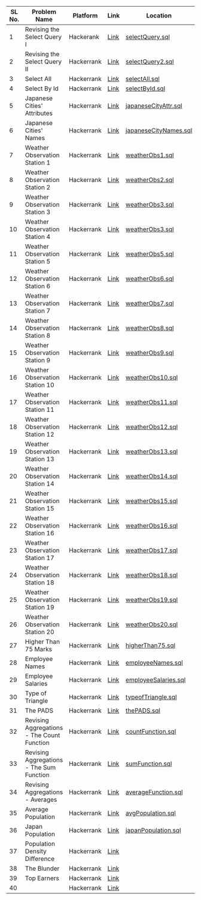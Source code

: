| SL No. | Problem Name  | Platform           | Link           | Location | Revised |
|--------------------------|--------------------------|----------------------------|-----------------------------|-----------------------------|----------|
| 1 | Revising the Select Query I | Hackerank | <a href="https://www.hackerrank.com/challenges/revising-the-select-query">Link</a> | [selectQuery.sql](selectQuery.sql) | ✅ |
| 2 | Revising the Select Query II | Hackerrank | <a href="https://www.hackerrank.com/challenges/revising-the-select-query-2">Link</a> | [selectQuery2.sql](selectQuery2.sql) | ✅ |
| 3 | Select All | Hackerrank | <a href="https://www.hackerrank.com/challenges/select-all-sql">Link</a> | [selectAll.sql](selectAll.sql) | ✅ |
| 4 | Select By Id | Hackerrank | <a href="https://www.hackerrank.com/challenges/select-by-id">Link</a> | [selectById.sql](selectById.sql) | ✅ |
| 5 | Japanese Cities' Attributes | Hackerrank | <a href="https://www.hackerrank.com/challenges/japanese-cities-attributes">Link</a> | [japaneseCityAttr.sql](japaneseCityAttr.sql) | ✅ |
| 6 | Japanese Cities' Names | Hackerrank | <a href="https://www.hackerrank.com/challenges/japanese-cities-name">Link</a> | [japaneseCityNames.sql](japaneseCityNames.sql) | ✅ |
| 7 | Weather Observation Station 1 | Hackerrank | <a href="https://www.hackerrank.com/challenges/weather-observation-station-1">Link</a> | [weatherObs1.sql](weatherObs1.sql) | ✅ |
| 8 | Weather Observation Station 2 | Hackerrank | <a href="https://www.hackerrank.com/challenges/weather-observation-station-2">Link</a> | [weatherObs2.sql](weatherObs2.sql) | ✅ |
| 9 | Weather Observation Station 3 | Hackerrank | <a href="https://www.hackerrank.com/challenges/weather-observation-station-3">Link</a> | [weatherObs3.sql](weatherObs3.sql) | ✅ |
| 10 | Weather Observation Station 4 | Hackerrank | <a href="https://www.hackerrank.com/challenges/weather-observation-station-4">Link</a> | [weatherObs3.sql](weatherObs3.sql) | ✅ |
| 11 | Weather Observation Station 5 | Hackerrank | <a href="https://www.hackerrank.com/challenges/weather-observation-station-5">Link</a> | [weatherObs5.sql](weatherObs5.sql) | ✅ |
| 12 | Weather Observation Station 6 | Hackerrank | <a href="https://www.hackerrank.com/challenges/weather-observation-station-6">Link</a> | [weatherObs6.sql](weatherObs6.sql) | ✅ |
| 13 | Weather Observation Station 7 | Hackerrank | <a href="https://www.hackerrank.com/challenges/weather-observation-station-7">Link</a> | [weatherObs7.sql](weatherObs7.sql) | ✅ |
| 14 | Weather Observation Station 8 | Hackerrank | <a href="https://www.hackerrank.com/challenges/weather-observation-station-8">Link</a> | [weatherObs8.sql](weatherObs8.sql) | ✅ |
| 15 | Weather Observation Station 9 | Hackerrank | <a href="https://www.hackerrank.com/challenges/weather-observation-station-9">Link</a> | [weatherObs9.sql](weatherObs9.sql) | ✅ |
| 16 | Weather Observation Station 10 | Hackerrank | <a href="https://www.hackerrank.com/challenges/weather-observation-station-10">Link</a> | [weatherObs10.sql](weatherObs10.sql) | ✅ |
| 17 | Weather Observation Station 11 | Hackerrank | <a href="https://www.hackerrank.com/challenges/weather-observation-station-11">Link</a> | [weatherObs11.sql](weatherObs11.sql) | ✅ |
| 18 | Weather Observation Station 12 | Hackerrank | <a href="https://www.hackerrank.com/challenges/weather-observation-station-12">Link</a> | [weatherObs12.sql](weatherObs12.sql) | ✅ |
| 19 | Weather Observation Station 13 | Hackerrank | <a href="https://www.hackerrank.com/challenges/weather-observation-station-13">Link</a> | [weatherObs13.sql](weatherObs13.sql) | ✅ |
| 20 | Weather Observation Station 14 | Hackerrank | <a href="https://www.hackerrank.com/challenges/weather-observation-station-14">Link</a> | [weatherObs14.sql](weatherObs14.sql) | ✅ |
| 21 | Weather Observation Station 15 | Hackerrank | <a href="https://www.hackerrank.com/challenges/weather-observation-station-15">Link</a> | [weatherObs15.sql](weatherObs15.sql) | ✅ |
| 22 | Weather Observation Station 16 | Hackerrank | <a href="https://www.hackerrank.com/challenges/weather-observation-station-16">Link</a> | [weatherObs16.sql](weatherObs16.sql) | ✅ |
| 23 | Weather Observation Station 17 | Hackerrank | <a href="https://www.hackerrank.com/challenges/weather-observation-station-17">Link</a> | [weatherObs17.sql](weatherObs17.sql) | ✅ |
| 24 | Weather Observation Station 18 | Hackerrank | <a href="https://www.hackerrank.com/challenges/weather-observation-station-18">Link</a> | [weatherObs18.sql](weatherObs18.sql) | ✅ |
| 25 | Weather Observation Station 19 | Hackerrank | <a href="https://www.hackerrank.com/challenges/weather-observation-station-19">Link</a> | [weatherObs19.sql](weatherObs19.sql) | ✅ |
| 26 | Weather Observation Station 20 | Hackerrank | <a href="https://www.hackerrank.com/challenges/weather-observation-station-20">Link</a> | [weatherObs20.sql](weatherObs20.sql) | ✅ |
| 27 | Higher Than 75 Marks | Hackerrank | <a href="https://www.hackerrank.com/challenges/more-than-75-marks">Link</a> | [higherThan75.sql](higherThan75.sql) | ✅ |
| 28 | Employee Names | Hackerrank | <a href="https://www.hackerrank.com/challenges/name-of-employees">Link</a> | [employeeNames.sql](employeeNames.sql) | ✅ |
| 29 | Employee Salaries | Hackerrank | <a href="https://www.hackerrank.com/challenges/salary-of-employees">Link</a> | [employeeSalaries.sql](employeeSalaries.sql) | ✅ |
| 30 | Type of Triangle | Hackerrank | <a href="https://www.hackerrank.com/challenges/what-type-of-triangle">Link</a> | [typeofTriangle.sql](typeOfTriangle.sql) | ✅ |
| 31 | The PADS | Hackerrank | <a href="https://www.hackerrank.com/challenges/the-pads">Link</a> | [thePADS.sql](thePADS.sql) | ✅ |
| 32 | Revising Aggregations - The Count Function | Hackerrank | <a href="https://www.hackerrank.com/challenges/revising-aggregations-the-count-function">Link</a> | [countFunction.sql](countFunction.sql) | ✅ |
| 33 | Revising Aggregations - The Sum Function | Hackerrank | <a href="https://www.hackerrank.com/challenges/revising-aggregations-sum">Link</a> | [sumFunction.sql](sumFunction.sql) | ✅ |
| 34 | Revising Aggregations - Averages | Hackerrank | <a href="https://www.hackerrank.com/challenges/revising-aggregations-the-average-function">Link</a> | [averageFunction.sql](averageFunction.sql) | ✅ |
| 35 | Average Population | Hackerrank | <a href="https://www.hackerrank.com/challenges/average-population">Link</a> | [avgPopulation.sql](avgPopulation.sql) | ✅ |
| 36 | Japan Population | Hackerrank | <a href="https://www.hackerrank.com/challenges/japan-population">Link</a> | [japanPopulation.sql](japanPopulation.sql) | ✅ |
| 37 | Population Density Difference | Hackerrank | <a href="https://www.hackerrank.com/challenges/population-density-difference">Link</a> | []() | ✅ |
| 38 | The Blunder | Hackerrank | <a href="https://www.hackerrank.com/challenges/the-blunder">Link</a> | []() | ✅ |
| 39 | Top Earners | Hackerrank | <a href="https://www.hackerrank.com/challenges/earnings-of-employees">Link</a> | []() | ✅ |
| 40 |  | Hackerrank | <a href="">Link</a> | []() | ✅ |